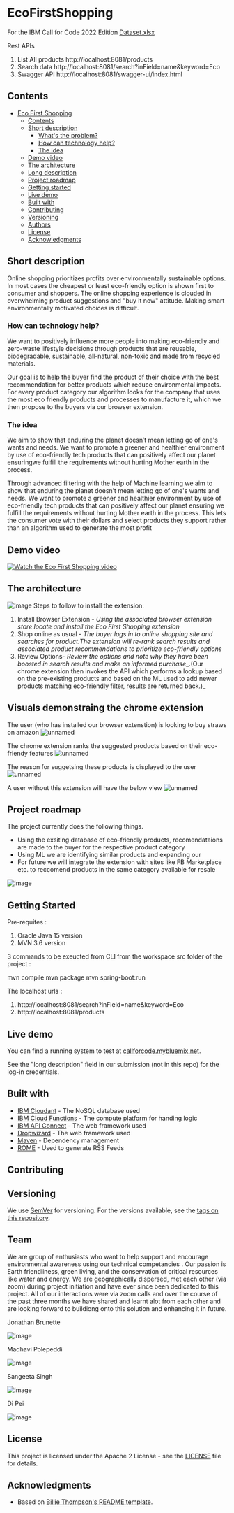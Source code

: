 # EcoFirstShopping
For the IBM Call for Code 2022 Edition
[Dataset.xlsx](https://github.com/jonbrunette/EcoFirstShopping/files/9538905/Dataset.xlsx)

Rest APIs

1. List All products
   http://localhost:8081/products
2. Search data
   http://localhost:8081/search?inField=name&keyword=Eco
3. Swagger API 
   http://localhost:8081/swagger-ui/index.html



## Contents

- [Eco First Shopping](#submission-or-project-name)
   - [Contents](#contents)
   - [Short description](#short-description)
      - [What's the problem?](#whats-the-problem)
      - [How can technology help?](#how-can-technology-help)
      - [The idea](#the-idea)
   - [Demo video](#demo-video)
   - [The architecture](#the-architecture)
   - [Long description](#long-description)
   - [Project roadmap](#project-roadmap)
   - [Getting started](#getting-started)
   - [Live demo](#live-demo)
   - [Built with](#built-with)
   - [Contributing](#contributing)
   - [Versioning](#versioning)
   - [Authors](#authors)
   - [License](#license)
   - [Acknowledgments](#acknowledgments)

## Short description

Online shopping prioritizes profits over environmentally sustainable options. In most cases the cheapest or least eco-friendly option is shown first to consumer and shoppers. The online shopping experience is clouded in overwhelming product suggestions and "buy it now" attitude. Making smart environmentally motivated choices is difficult. 


### How can technology help?
We want to positively influence more people into making eco-friendly and zero-waste lifestyle decisions through products that are reusable, biodegradable, sustainable, all-natural, non-toxic and made from recycled materials.

Our goal is to help the buyer find the product of their choice with the best recommendation for better products which reduce environmental impacts. For every product category our algorithm looks for the company that uses the most eco friendly products and processes to manufacture it, which we then propose to the buyers via our browser extension.

### The idea

We aim to show that enduring the planet  doesn’t mean letting go of one's wants and needs. We want to promote a greener and healthier environment by use of eco-friendly tech products that can positively affect our planet ensuringwe fulfill the requirements without hurting Mother earth in the process.

Through advanced filtering with the help of Machine learning we aim to show that enduring the planet doesn’t mean letting go of one's wants and needs. We want to promote a greener and healthier environment by use of eco-friendly tech products that can positively affect our planet ensuring we fulfill the requirements without hurting Mother earth in the process. This lets the consumer vote with their dollars and select products they support rather than an algorithm used to generate the most profit

## Demo video

[![Watch the Eco First Shopping video](https://img.youtube.com/vi/dmpVdeNjFYg/default.jpg)](https://youtu.be/dmpVdeNjFYg)

## The architecture



![image](https://user-images.githubusercontent.com/95766933/198687575-b8a328fe-a780-47ac-98fc-4af4da8e0e1d.png)
Steps to follow to install the extension:

1. Install Browser Extension - _Using the associated browser extension store locate and install the Eco First Shopping extension_
2. Shop online as usual - _The buyer logs in to online shopping site and searches for product.The extension will re-rank search results and associated product recommendations to prioritize eco-friendly options_
3. Review Options- _Review the options and note why they have been boosted in search results and make an informed purchase__.(Our chrome extension then invokes the API which performs a lookup based on the pre-existing products and based on the ML used to add newer products matching eco-friendly filter, results are returned back.)_

## Visuals demonstraing the chrome extension
The user (who has installed our browser extenstion) is looking to buy straws on amazon
![unnamed](https://user-images.githubusercontent.com/95766933/201418049-b2f221fe-7b8b-4a06-b0e6-11e43a159e14.png)

The chrome extension ranks the suggested products based on their eco-friendy features
![unnamed](https://user-images.githubusercontent.com/95766933/201418172-058448ff-92a3-4ca4-8812-c70057e170e3.png)

The reason for suggetsing these products is displayed to the user
![unnamed](https://user-images.githubusercontent.com/95766933/201418223-be93f14a-4838-449f-b03e-10153f26ae86.png)

A user without this extension will have the below view
![unnamed](https://user-images.githubusercontent.com/95766933/201418389-a9d7809a-3143-4b8e-8834-fd54df2d3ecd.png)

## Project roadmap

The project currently does the following things.

- Using the exsiting database of eco-friendly products, recomendataions are made to the buyer for the respective product category
- Using ML we are identifying similar products and expanding our 
- For future we will integrate the extension with sites like FB Marketplace etc. to reccomend products in the same category available for resale

![image](https://user-images.githubusercontent.com/95766933/198691871-9dae9a20-9603-42b9-873c-471ee1135666.png)

## Getting Started

Pre-requites : 
   1. Oracle Java 15 version
   2. MVN 3.6 version

3  commands to be exeucted from CLI from the workspace src folder of the project : 

mvn compile
mvn package
mvn spring-boot:run

The localhost urls :

1. http://localhost:8081/search?inField=name&keyword=Eco
2. http://localhost:8081/products


## Live demo

You can find a running system to test at [callforcode.mybluemix.net](http://callforcode.mybluemix.net/).

See the "long description" field in our submission (not in this repo) for the log-in credentials.

## Built with

- [IBM Cloudant](https://cloud.ibm.com/catalog?search=cloudant#search_results) - The NoSQL database used
- [IBM Cloud Functions](https://cloud.ibm.com/catalog?search=cloud%20functions#search_results) - The compute platform for handing logic
- [IBM API Connect](https://cloud.ibm.com/catalog?search=api%20connect#search_results) - The web framework used
- [Dropwizard](http://www.dropwizard.io/1.0.2/docs/) - The web framework used
- [Maven](https://maven.apache.org/) - Dependency management
- [ROME](https://rometools.github.io/rome/) - Used to generate RSS Feeds

## Contributing

## Versioning

We use [SemVer](http://semver.org/) for versioning. For the versions available, see the [tags on this repository](https://github.com/your/project/tags).

## Team

We are group of enthusiasts who want to help support and encourage environmental awareness using our technical competancies . Our passion is Earth friendliness, green living, and the conservation of critical resources like water and energy. We are geographically dispersed, met each other (via zoom) during project initiation and have ever since been dedicated to this project. All of our interactions were via zoom calls and over the course of the past three months we have shared and learnt alot from each other and are looking forward to buildiong onto this solution and enhancing it in future.

Jonathan Brunette 

![image](https://user-images.githubusercontent.com/95766933/198690273-9a667dc9-3772-443d-ae26-0b2e73e2ba75.png)

Madhavi Polepeddi 

![image](https://user-images.githubusercontent.com/95766933/198690169-579317f9-bb1f-4909-8eb3-e50c160b2b2e.png)

Sangeeta Singh 

![image](https://user-images.githubusercontent.com/95766933/198690101-e2d94455-ea1b-4b34-8a68-3c58fe105474.png)

Di Pei

![image](https://user-images.githubusercontent.com/95766933/198690002-a797d316-09c2-4dd5-863d-d322b8f73dba.png)


## License

This project is licensed under the Apache 2 License - see the [LICENSE](LICENSE) file for details.

## Acknowledgments

- Based on [Billie Thompson's README template](https://gist.github.com/PurpleBooth/109311bb0361f32d87a2).
